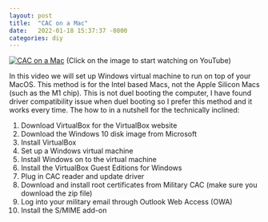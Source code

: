 ```yaml
---
layout: post
title:  "CAC on a Mac"
date:   2022-01-18 15:37:37 -0800
categories: diy
---
```

[![CAC on a Mac](https://squidyp.github.io/assets/img/cac-on-mac.png)](https://www.youtube.com/watch?v=fdoTEmQUBr4&t=404s)
(Click on the image to start watching on YouTube)

In this video we will set up Windows virtual machine to run on top of your MacOS. This method is for the Intel based Macs, not the Apple Silicon Macs (such as the M1 chip). This is not duel booting the computer, I have found driver compatibility issue when duel booting so I prefer this method and it works every time. 
The how to in a nutshell for the technically inclined:

 1. Download VirtualBox for the VirtualBox website
 2. Download the Windows 10 disk image from Microsoft
 3. Install VirtualBox
 4. Set up a Windows virtual machine
 5. Install Windows on to the virtual machine
 6. Install the VirtualBox Guest Editions for Windows
 7. Plug in CAC reader and update driver
 8. Download and install root certificates from Military CAC (make sure you download the zip file)
 9. Log into your military email through Outlook Web Access (OWA)
 10. Install the S/MIME add-on
